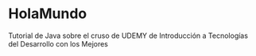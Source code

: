# HolaMundo
Tutorial de Java sobre el cruso de UDEMY de Introducción a Tecnologías del Desarrollo con los Mejores
